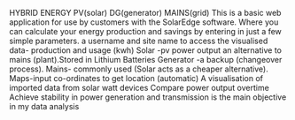 <!--
 Copyright 2022 user
 
 Licensed under the Apache License, Version 2.0 (the "License");
 you may not use this file except in compliance with the License.
 You may obtain a copy of the License at
 
     http://www.apache.org/licenses/LICENSE-2.0
 
 Unless required by applicable law or agreed to in writing, software
 distributed under the License is distributed on an "AS IS" BASIS,
 WITHOUT WARRANTIES OR CONDITIONS OF ANY KIND, either express or implied.
 See the License for the specific language governing permissions and
 limitations under the License.


 
-->

HYBRID ENERGY
PV(solar)
DG(generator)
MAINS(grid)
This is a basic web application for use by customers with the SolarEdge software. Where you can calculate your energy production and savings by entering in just a few simple parameters.
 a username and site name to access the visualised data-
 production and usage (kwh)
Solar -pv power output an alternative to mains (plant).Stored in Lithium Batteries
Generator -a backup (changeover process).
Mains- commonly used  (Solar acts as a cheaper alternative).
Maps-input co-ordinates to get location (automatic)
A visualisation of imported data from solar watt devices
Compare power output overtime
Achieve stability in power generation and transmission is the main objective in my data analysis
